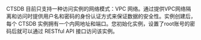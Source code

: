 CTSDB 目前只支持一种访问实例的网络模式：VPC 网络。通过提供VPC网络隔离和访问时提供用户名和密码的身份认证方式来保证数据的安全性。实例创建后，每个 CTSDB 实例拥有一个内网地址和端口。您初始化实例，设置了root账号的密码后就可以通过 RESTful API 接口访问该实例。

